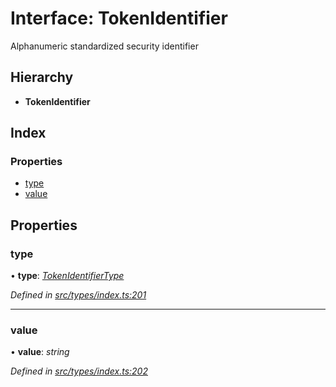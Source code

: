 # Interface: TokenIdentifier

Alphanumeric standardized security identifier

## Hierarchy

* **TokenIdentifier**

## Index

### Properties

* [type](tokenidentifier.md#type)
* [value](tokenidentifier.md#value)

## Properties

###  type

• **type**: *[TokenIdentifierType](../enums/tokenidentifiertype.md)*

*Defined in [src/types/index.ts:201](https://github.com/PolymathNetwork/polymesh-sdk/blob/c77f6a3e/src/types/index.ts#L201)*

___

###  value

• **value**: *string*

*Defined in [src/types/index.ts:202](https://github.com/PolymathNetwork/polymesh-sdk/blob/c77f6a3e/src/types/index.ts#L202)*
